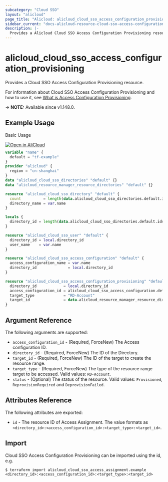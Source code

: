 ```yaml
---
subcategory: "Cloud SSO"
layout: "alicloud"
page_title: "Alicloud: alicloud_cloud_sso_access_configuration_provisioning"
sidebar_current: "docs-alicloud-resource-cloud-sso-access-configuration-provisioning"
description: |-
  Provides a Alicloud Cloud SSO Access Configuration Provisioning resource.
---
```


# alicloud_cloud_sso_access_configuration_provisioning

Provides a Cloud SSO Access Configuration Provisioning resource.

For information about Cloud SSO Access Configuration Provisioning and how to use it, see [What is Access Configuration Provisioning](https://www.alibabacloud.com/help/en/cloudsso/latest/api-cloudsso-2021-05-15-addpermissionpolicytoaccessconfiguration).

-> **NOTE:** Available since v1.148.0.

## Example Usage

Basic Usage


<div style="display: block;margin-bottom: 40px;"><div class="oics-button" style="float: right;position: absolute;margin-bottom: 10px;">
  <a href="https://api.aliyun.com/api-tools/terraform?resource=alicloud_cloud_sso_access_configuration_provisioning&exampleId=446d9adb-61a9-68d5-b8e9-829967474f16a7814dd3&activeTab=example&spm=docs.r.cloud_sso_access_configuration_provisioning.0.446d9adb61&intl_lang=EN_US" target="_blank">
    <img alt="Open in AliCloud" src="https://img.alicdn.com/imgextra/i1/O1CN01hjjqXv1uYUlY56FyX_!!6000000006049-55-tps-254-36.svg" style="max-height: 44px; max-width: 100%;">
  </a>
</div></div>

```terraform
variable "name" {
  default = "tf-example"
}
provider "alicloud" {
  region = "cn-shanghai"
}
data "alicloud_cloud_sso_directories" "default" {}
data "alicloud_resource_manager_resource_directories" "default" {}

resource "alicloud_cloud_sso_directory" "default" {
  count          = length(data.alicloud_cloud_sso_directories.default.ids) > 0 ? 0 : 1
  directory_name = var.name
}

locals {
  directory_id = length(data.alicloud_cloud_sso_directories.default.ids) > 0 ? data.alicloud_cloud_sso_directories.default.ids[0] : concat(alicloud_cloud_sso_directory.default.*.id, [""])[0]
}

resource "alicloud_cloud_sso_user" "default" {
  directory_id = local.directory_id
  user_name    = var.name
}

resource "alicloud_cloud_sso_access_configuration" "default" {
  access_configuration_name = var.name
  directory_id              = local.directory_id
}

resource "alicloud_cloud_sso_access_configuration_provisioning" "default" {
  directory_id            = local.directory_id
  access_configuration_id = alicloud_cloud_sso_access_configuration.default.access_configuration_id
  target_type             = "RD-Account"
  target_id               = data.alicloud_resource_manager_resource_directories.default.directories.0.master_account_id
}
```

## Argument Reference

The following arguments are supported:

* `access_configuration_id` - (Required, ForceNew) The Access configuration ID.
* `directory_id` - (Required, ForceNew) The ID of the Directory.
* `target_id` - (Required, ForceNew) The ID of the target to create the resource range.
* `target_type` - (Required, ForceNew) The type of the resource range target to be accessed. Valid values: `RD-Account`.
* `status` - (Optional) The status of the resource. Valid values: `Provisioned`, `ReprovisionRequired` and `DeprovisionFailed`.

## Attributes Reference

The following attributes are exported:

* `id` - The resource ID of Access Assignment. The value formats as `<directory_id>:<access_configuration_id>:<target_type>:<target_id>`.


## Import

Cloud SSO Access Configuration Provisioning can be imported using the id, e.g.

```shell
$ terraform import alicloud_cloud_sso_access_assignment.example <directory_id>:<access_configuration_id>:<target_type>:<target_id>
```
